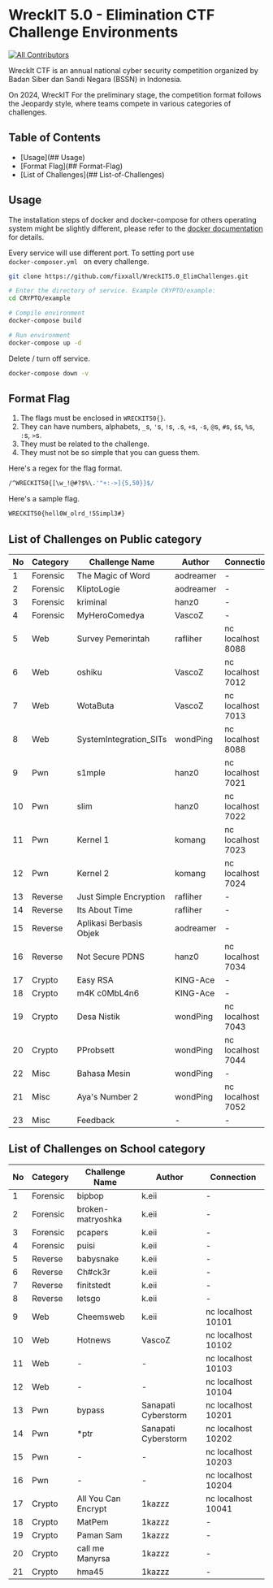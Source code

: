 # WreckIT 5.0 - Elimination CTF Challenge Environments

[![All Contributors](https://img.shields.io/badge/all_contributors-6-darkblue.svg?style=flat-square)](#contributors-)

WreckIt CTF is an annual national cyber security competition organized by Badan Siber dan Sandi Negara (BSSN) in Indonesia.

On 2024, WreckIT For the preliminary stage, the competition format follows the Jeopardy style, where teams compete in various categories of challenges.

## Table of Contents

* [Usage](## Usage)
* [Format Flag](## Format-Flag)
* [List of Challenges](## List-of-Challenges)

## Usage

The installation steps of docker and docker-compose for others operating system might be slightly different, please refer to the [docker documentation](https://docs.docker.com/) for details.

Every service will use different port. To setting port use <code> docker-composer.yml </code> on every challenge.

```bash
git clone https://github.com/fixxall/WreckIT5.0_ElimChallenges.git

# Enter the directory of service. Example CRYPTO/example:
cd CRYPTO/example

# Compile environment
docker-compose build

# Run environment
docker-compose up -d
```

Delete / turn off service.

```bash
docker-compose down -v
```

## Format Flag

1. The flags must be enclosed in `WRECKIT50{}`.
2. They can have numbers, alphabets, `_`s, `'`s, `!`s, `.`s, `+`s, `-`s, `@`s, `#`s, `$`s, `%`s, `:`s, `>`s.
3. They must be related to the challenge.
4. They must not be so simple that you can guess them.

Here's a regex for the flag format.

```bash
/^WRECKIT50{[\w_!@#?$%\.'"+:->]{5,50}}$/
```

Here's a sample flag.

```bash
WRECKIT50{hell0W_olrd_!5Simpl3#}
```

## List of Challenges on Public category

| No  | Category  | Challenge Name       | Author      |  Connection    |
| --- | --------- | ------------------- | ----------- | ---------------- |
| 1   | Forensic    | The Magic of Word  | aodreamer    | - |
| 2   | Forensic    | KliptoLogie  | aodreamer    | - |
| 3   | Forensic    | kriminal  | hanz0    | - |
| 4   | Forensic    | MyHeroComedya | VascoZ    | - |
| 5   | Web    | Survey Pemerintah  | rafliher    | nc localhost 8088 |
| 6   | Web    | oshiku  | VascoZ    | nc localhost 7012 |
| 7   | Web    | WotaButa  | VascoZ    | nc localhost 7013 |
| 8   | Web    | SystemIntegration_SITs  | wondPing    | nc localhost 8088 |
| 9   | Pwn    | s1mple  | hanz0    | nc localhost 7021 |
| 10   | Pwn    | slim  | hanz0    | nc localhost 7022 |
| 11   | Pwn    | Kernel 1  | komang    | nc localhost 7023 |
| 12   | Pwn    | Kernel 2  | komang    | nc localhost 7024 |
| 13   | Reverse    | Just Simple Encryption  | rafliher    | - |
| 14   | Reverse    | Its About Time  | rafliher    | - |
| 15   | Reverse    | Aplikasi Berbasis Objek  | aodreamer    | - |
| 16   | Reverse    | Not Secure PDNS  | hanz0    | nc localhost 7034 |
| 17   | Crypto    | Easy RSA  | KING-Ace    | - |
| 18   | Crypto    | m4K c0MbL4n6  | KING-Ace    | - |
| 19   | Crypto    | Desa Nistik  | wondPing    | nc localhost 7043 |
| 20   | Crypto    | PProbsett  | wondPing    | nc localhost 7044 |
| 22   | Misc    | Bahasa Mesin   | wondPing    | - |
| 21   | Misc    | Aya's Number 2  | wondPing    | nc localhost 7052 |
| 23   | Misc    | Feedback  | -    | - |

## List of Challenges on School category

| No  | Category  | Challenge Name       | Author      |  Connection                                                 |
| --- | --------- | ------------------- | ----------- | ---------------------------------------------------- |
| 1   | Forensic    | bipbop  | k.eii    | - |
| 2   | Forensic    | broken-matryoshka  | k.eii    | - |
| 3   | Forensic    | pcapers  | k.eii    | - |
| 4   | Forensic    | puisi  | k.eii    | - |
| 5   | Reverse    | babysnake  | k.eii    | - |
| 6   | Reverse    | Ch#ck3r  | k.eii    | - |
| 7   | Reverse    | finitstedt  | k.eii    | - |
| 8   | Reverse    | letsgo  | k.eii    | - |
| 9   | Web    | Cheemsweb  | k.eii    | nc localhost 10101 |
| 10   | Web    | Hotnews  | VascoZ    | nc localhost 10102 |
| 11   | Web    | -  | -    | nc localhost 10103 |
| 12   | Web    | -  | -    | nc localhost 10104 |
| 13   | Pwn    | bypass  | Sanapati Cyberstorm    | nc localhost 10201 |
| 14   | Pwn    | *ptr  | Sanapati Cyberstorm    | nc localhost 10202 |
| 15   | Pwn    | -  | -    | nc localhost 10203 |
| 16   | Pwn    | -  | -    | nc localhost 10204 |
| 17   | Crypto    | All You Can Encrypt  | 1kazzz    | nc localhost 10041 |
| 18   | Crypto    | MatPem  | 1kazzz    | - |
| 19   | Crypto    | Paman Sam  | 1kazzz    | - |
| 20   | Crypto    | call me Manyrsa  | 1kazzz    | - |
| 21   | Crypto    | hma45  | 1kazzz    | - |
